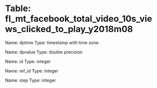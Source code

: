 Table: fl_mt_facebook_total_video_10s_views_clicked_to_play_y2018m08
====================================================================

Name: dptime
Type: timestamp with time zone

Name: dpvalue
Type: double precision

Name: id
Type: integer

Name: ref_id
Type: integer

Name: step
Type: integer

